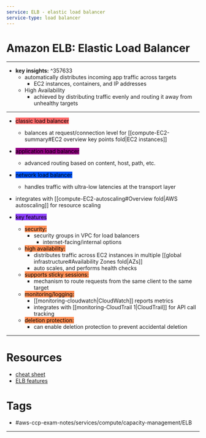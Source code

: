 ```yaml
---
service: ELB - elastic load balancer
service-type: load balancer
---
```


# Amazon ELB: Elastic Load Balancer
---
- **key insights:**  ^357633
	- automatically distributes incoming app traffic across targets
		- EC2 instances, containers, and IP addresses
	- High Availability
		- achieved by distributing traffic evenly and routing it away from unhealthy targets
--- 
- <mark style="background: #FF000094;">classic load balancer</mark>
	- balances at request/connection level for [[compute-EC2-summary#EC2 overview key points fold|EC2 instances]]
- <mark style="background: #930083;">application load balancer</mark>
	- advanced routing based on content, host, path, etc.
- <mark style="background: #0055FF;">network load balancer</mark>
	- handles traffic with ultra-low latencies at the transport layer
- integrates with [[compute-EC2-autoscaling#Overview fold|AWS autoscaling]] for resource scaling 

- <mark style="background: #6800FFBF;">key features</mark>
	- <mark style="background: #FF5700AB;">security:</mark>
		- security groups in VPC for load balancers
			- internet-facing/internal options
	- <mark style="background: #FF5700AB;">high availability:</mark>
		- distributes traffic across EC2 instances in multiple [[global infrastructure#Availability Zones fold|AZs]] 
		- auto scales, and performs health checks
	- <mark style="background: #FF5700AB;">supports sticky sessions:</mark>
		- mechanism to route requests from the same client to the same target
	- <mark style="background: #FF5700AB;">monitoring/logging:</mark>
		- [[monitoring-cloudwatch|CloudWatch]] reports metrics
		- integrates with [[monitoring-CloudTrail 1|CloudTrail]] for API call tracking
	- <mark style="background: #FF5700AB;">deletion protection:</mark>
		- can enable deletion protection to prevent accidental deletion
--- 
# Resources
- [cheat sheet](https://tutorialsdojo.com/aws-elastic-load-balancing-elb/)
- [ELB features](https://aws.amazon.com/elasticloadbalancing/features/)
# Tags
- #aws-ccp-exam-notes/services/compute/capacity-management/ELB  
---